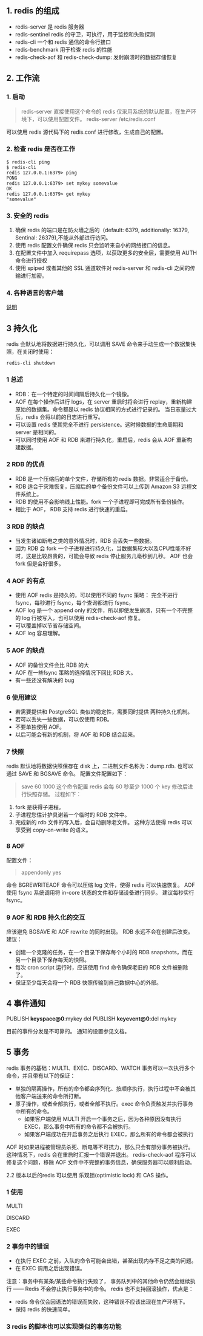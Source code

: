 
## 1. redis 的组成

+ redis-server 是 redis 服务器
+ redis-sentinel redis 的守卫，可执行，用于监控和失败探测
+ redis-cli 一个和 redis 通信的命令行接口
+ redis-benchmark 用于检查 redis 的性能
+ redis-check-aof 和 redis-check-dump: 发射崩溃时的数据存储恢复

## 2. 工作流

### 1. 启动

> redis-server
直接使用这个命令的 redis 仅采用系统的默认配置，在生产环境下，可以使用配置文件。
> redis-server /etc/redis.conf

可以使用 redis 源代码下的 redis.conf 进行修改，生成自己的配置。

### 2. 检查 redis 是否在工作

```
$ redis-cli ping
$ redis-cli                                                                
redis 127.0.0.1:6379> ping
PONG
redis 127.0.0.1:6379> set mykey somevalue
OK
redis 127.0.0.1:6379> get mykey
"somevalue"
```
### 3. 安全的 redis

1. 确保 redis 的端口是在防火墙之后的（default: 6379, additionally: 16379, Sentinal: 26379),不能从外部进行访问。
2. 使用 redis 配置文件确保 redis 只会监听来自小的网络接口的信息。
3. 在配置文件中加入 requirepass 选项，以获取更多的安全层，需要使用 AUTH 命令进行授权
4. 使用 spiped 或者其他的 SSL 通道软件对 redis-server 和 redis-cli 之间的传输进行加密。

### 4. 各种语言的客户端

[说明](http://redis.io/clients)

## 3 持久化

redis 会默认地将数据进行持久化，可以调用 SAVE 命令来手动生成一个数据集快照，在关闭时使用：
```
redis-cli shutdown
```

### 1 总述

+ RDB：在一个特定的时间间隔后持久化一个镜像。
+ AOF 在每个操作后进行 logs，在 server 重启时将会进行 replay，重新构建原始的数据集。命令都是以 redis 协议相同的方式进行记录的。
当日志量过大后，redis 会将以前的日志进行重写。
+ 可以设置 redis 使其完全不进行 persistence。这时候数据的生命周期和 server 是相同的。
+ 可以同时使用 AOF 和 RDB 来进行持久化，重启后，redis 会从 AOF 重新构建数据。

### 2 RDB 的优点

+ RDB 是一个压缩后的单个文件，存储所有的 redis 数据。非常适合于备份。
+ RDB 适合于灾难恢复，压缩后的单个备份文件可以上传到 Amazon S3 远程文件系统上。
+ RDB 的使用不会影响线上性能。fork 一个子进程即可完成所有备份操作。
+ 相比于 AOF， RDB 支持 redis 进行快速的重启。

### 3 RDB 的缺点
+ 当发生诸如断电之类的意外情况时，RDB 会丢失一些数据。
+ 因为 RDB 会 fork 一个子进程进行持久化，当数据集较大以及CPU性能不好时，这是比较昂贵的，可能会导致 redis 停止服务几毫秒到几秒。 AOF 也会 fork 但是会好很多。

### 4 AOF 的有点
+ 使用 AOF redis 是持久的，可以使用不同的 fsync 策略： 完全不进行 fsync，每秒进行 fsync，每个查询都进行 fsync。
+ AOF log 是一个 append only 的文件，所以即使发生崩溃，只有一个不完整的 log 行被写入，也可以使用 redis-check-aof 修复。
+ 可以覆盖掉以节省存储空间。
+ AOF log 容易理解。

### 5 AOF 的缺点
+ AOF 的备份文件会比 RDB 的大
+ AOF 在一些fsync 策略的选择情况下回比 RDB 大。
+ 有一些还没有解决的 bug

### 6 使用建议

+ 若需要提供和 PostgreSQL 类似的稳定性，需要同时提供 两种持久化机制。
+ 若可以丢失一些数据，可以仅使用 RDB。
+ 不要单独使用 AOF。
+ 以后可能会有新的机制，将 AOF 和 RDB 结合起来。

### 7 快照

redis 默认地将数据快照保存在 disk 上，二进制文件名称为：dump.rdb. 也可以通过 SAVE 和 BGSAVE 命令。
配置文件配置如下：
> save 60 1000
这个命令配置 redis 会每 60 秒至少 1000 个 key 修改后进行快照存储。
过程如下：

1. fork 是获得子进程。
2. 子进程您估计护具谢若一个临时的 RDB 文件中。
3. 完成新的 rdb 文件的写入后，会自动删除老文件。
这种方法使得 redis 可以享受到 copy-on-write 的语义。


### 8 AOF

配置文件：
> appendonly yes

命令 BGREWRITEAOF 命令可以压缩 log 文件，使得 redis 可以快速恢复。
AOF 使用 fsync 系统调用将 in-core 状态的文件和存储设备进行同步。
建议每秒实行 fsync。

### 9  AOF 和 RDB 持久化的交互
应该避免 BGSAVE 和 AOF rewrite 的同时出现。
RDB 永远不会在创建后改变。
建议：

+ 创建一个克隆的任务，在一个目录下保存每个小时的 RDB snapshots，而在另一个目录下保存每天的快照。
+ 每次 cron script 运行时，应该使用 find 命令确保老旧的 RDB 文件被删除了。
+ 保证至少每天会将一个 RDB 快照传输到自己数据中心的外部。

## 4 事件通知

PUBLISH __keyspace@0__:mykey del
PUBLISH __keyevent@0__:del mykey

目前的事件分发是不可靠的。
通知的设置参见文档。

## 5 事务

redis 事务的基础：MULTI、EXEC、DISCARD、WATCH
事务可以一次执行多个命令，并且带有以下的保证：
+ 单独的隔离操作，所有的命令都会序列化、按顺序执行，执行过程中不会被其他客户端送来的命令所打断。
+ 原子操作，或者全部执行，或者全部不执行。exec 命令负责触发并执行事务中所有的命令。
    + 如果客户端使用 MULTI 开启一个事务之后，因为各种原因没有执行 EXEC，那么事务中所有的命令都不会被执行。
    + 如果客户端成功在开启事务之后执行 EXEC，那么所有的命令都会被执行

AOF 时如果进程被管理员杀死、断电等不可抗力，那么只会有部分事务被执行。这种情况下，redis 会在重启时汇报一个错误并退出。
redis-check-aof 程序可以修复这个问题，移除 AOF 文件中不完整的事务信息，确保服务器可以顺利启动。

2.2 版本以后的redis 可以使用 乐观锁(optimistic lock) 和 CAS 操作。

### 1 使用

MULTI

DISCARD

EXEC

### 2 事务中的错误

+ 在执行 EXEC 之前，入队的命令可能会出错，甚至出现内存不足之类的问题。
+ 在 EXEC 调用之后出现错误。

注意：事务中有某条/某些命令执行失败了， 事务队列中的其他命令仍然会继续执行 —— Redis 不会停止执行事务中的命令。
redis 也不支持回滚操作，优点是：
+ redis 命令仅会因语法的错误而失败，这种错误不应该出现在生产环境下。
+ 保持 redis 的快速简单。

### 3 redis 的脚本也可以实现类似的事务功能
